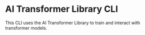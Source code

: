 # AI Transformer Library CLI

This CLI uses the AI Transformer Library to train and interact with transformer models.

